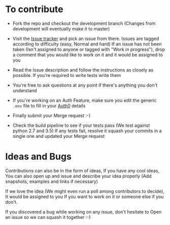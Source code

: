 # To contribute

- Fork the repo and checkout the development branch (Changes from development will eventually make it to master)

- Visit the [Issue tracker](https://gitlab.com/danidee/Votr/issues) and pick an issue from there.
  Issues are tagged according to difficulty (easy, Normal and hard)
  If an issue has not been taken (Isn't assigned to anyone or tagged with "Work in progress"), drop a comment that you would like to work on it and it would be assigned to you

- Read the Issue description and follow the instructions as closely as possible. If you're required to write tests write them

- You're free to ask questions at any point if there's anything you don't understand

- If you're working on an Auth Feature, make sure you edit the generic `.env` file to fill in your [Auth0](https://auth0.com/) details

- Finally submit your Merge request :-)

- Check the build pipeline to see if your tests pass (We test against python 2.7 and 3.5) If any tests fail, resolve it squash your commits in a single one and updated your Merge request


# Ideas and Bugs
Contributions can also be in the form of ideas, If you have any cool ideas, You can also open up and issue and describe your idea properly (Add snapshots, examples and links if necessary)

If we love the idea (We might even run a poll among contributors to decide), It would be assigned to you If you want to work on it or someone else if you don't.

If you discovered a bug while working on any issue, don't hesitate to Open an issue so we can squash it together :-)